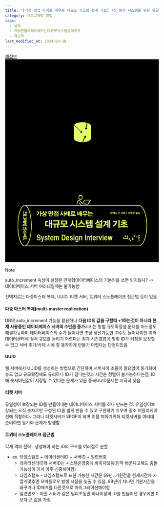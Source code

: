 ```yaml
---
title: "[가상 면접 사례로 배우는 대규모 시스템 설계 기초] 7장 분산 시스템을 위한 유일 ID 생성기 설계"
category: 프로그래밍 방법
tags:
  - 설계
  - 가상면접사례로배우는대규모시스템설계기초
  - 책요약
last_modified_at: 2024-03-28
---
```


[책정보](https://m.yes24.com/Goods/Detail/102819435)
![images](/assets/images/대규모/IMG-20240910172136.png)

> [!NOTE]
> 
> auto_increment 속성이 설정된 관계형데이터베이스의 기본키를 쓰면 되지않나? -> 데이터베이스 서버 여러대일때는 불가능함

선택지로는 다중마스터 복제, UUID, 티켓 서버, 트위터 스노플레이크 접근법 등이 있음
#### 다중 마스터 복제(multi-master replication)
DB의 auto_increment 기능을 활용하나 **다음 ID의 값을 구할때 +1하는것이 아니라 현재 사용중인 데이터베이스 서버의 수만큼 증가**시키는 방법
규모확장성 문제를 어느정도 해결가능하며 데이터베이스의 수가 늘어나면 초당 생산가능한 ID수도 늘어나지만 여러 데이터센터에 걸쳐 규모를 늘리기 어렵다는 점과 시간흐름에 맞춰 ID가 커짐을 보장할 수 없고 서버 추가/삭제 시에 잘 동작하게 만들기 어렵다는 단점이있음
#### UUID
웹 서버에서 UUID를 생성하는 방법으로 간단하며 서버사이 조율이 필요없어 동기화이슈도 없고 규모확장에도 유리하나 ID가 길다는것과 시간순 정렬이 불가능하다는점, ID에 숫자아닌값이 저장될 수 있다는 문제가 있음
중복UUID문제는 지극히 낮음
#### 티켓 서버
유일성이 보장되는 ID를 만들어내는 데이터베이스 서버를 하나 만드는 것.
유일성이보장되는 오직 숫자로만 구성된 ID를 쉽게 만들 수 있고 구현하기 쉬우며 중소 어플리케이션에 적합하다.
그러나 티켓서버가 SPOF이 되며 이를 피하기위해 티켓서버를 여러대 준비하면 동기화 문제가 발생함
#### 트위터 스노플레이크 접근법

각개 격파 전략 : 생성해야 하는 ID의 구조를 여러절로 분할
- ex. 타임스탬프 + 데이터센터ID + 서버ID + 일련번호
	- 데이터센터ID와 서버ID는 시스템운영중에 바뀌지않음(만약 바꾼다고해도 충돌가능성이 커서 아주 신중해야함)
	- 타임스탬프 - 타임스탬프로 표현 가능한 시간은 69년. 기원전을 현재시간에 가깝게맞추면 오버플로우 발생 시점을 늦출 수 있음. 69년이 지나면 기원시간을 바꾸거나 ID체계를 다른것으로 마이그레이션해야함
	- 일련번호 - 어떤 서버가 같은 밀리초동안 하나이상의 ID를 만들어낸 경우에만 0보다 큰 값을 가짐
